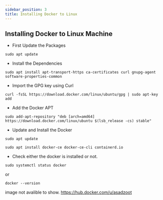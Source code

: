 ```yaml
---
sidebar_position: 3
title: Installing Docker to Linux
---
```


## Installing Docker to Linux Machine

- First Update the Packages 

```
sudo apt update
```

- Install the Dependencies

```
sudo apt install apt-transport-https ca-certificates curl gnupg-agent software-properties-common
```

- Import the GPG key using Curl 

```
curl -fsSL https://download.docker.com/linux/ubuntu/gpg | sudo apt-key add
```

- Add the Docker APT 

```
sudo add-apt-repository "deb [arch=amd64] https://download.docker.com/linux/ubuntu $(lsb_release -cs) stable"
```
- Update and Install the Docker 

```
sudo apt update
```
```
sudo apt install docker-ce docker-ce-cli containerd.io

```

- Check either the docker is installed or not.

```
sudo systemctl status docker
```
or 

```
docker --version
```
image not avalible to show.
https://hub.docker.com/u/asadzoot
